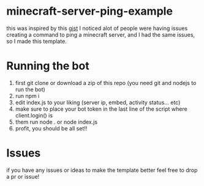 # minecraft-server-ping-example
this was inspired by this [gist](https://gist.github.com/vegeta897/e3d2fcd4b661bd9d021c397e7505be05)
I noticed alot of people were having issues creating a command to ping a minecraft server, and I had the same issues, so I made this template.
# Running the bot
1. first git clone or download a zip of this repo
(you need git and nodejs to run the bot)
2. run npm i 
3. edit index.js to your liking (server ip, embed, activity status... etc)
4. make sure to place your bot token in the last line of the script where client.login() is 
5. them run node . or node index.js 
6. profit, you should be all set!!
# Issues
if you have any issues or ideas to make the template better feel free to drop a pr or issue!
